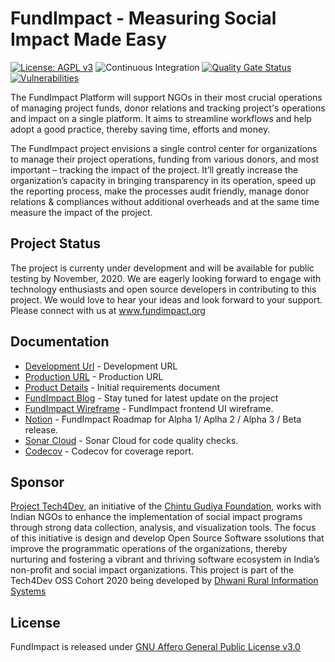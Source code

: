 # FundImpact - Measuring Social Impact Made Easy

[![License: AGPL v3](https://img.shields.io/badge/License-AGPL%20v3-blue.svg)](https://www.gnu.org/licenses/agpl-3.0)
![Continuous Integration](https://github.com/FundImpact/fundimpact-frontend/workflows/Continuous%20Integration/badge.svg)
[![Quality Gate Status](https://sonarcloud.io/api/project_badges/measure?project=FundImpact_fundimpact-frontend&metric=alert_status)](https://sonarcloud.io/dashboard?id=FundImpact_fundimpact-frontend)
[![Vulnerabilities](https://sonarcloud.io/api/project_badges/measure?project=FundImpact_fundimpact-frontend&metric=vulnerabilities)](https://sonarcloud.io/dashboard?id=FundImpact_fundimpact-frontend)

The FundImpact Platform will support NGOs in their most crucial operations of managing project funds, donor relations and tracking project's operations and impact on a single platform. It aims to streamline workflows and help adopt a good practice, thereby saving time, efforts and money.

The FundImpact project envisions a single control center for organizations to manage their project operations, funding from various donors, and most important – tracking the impact of the project. It’ll greatly increase the organization’s capacity in bringing transparency in its operation, speed up the reporting process, make the processes audit friendly, manage donor relations & compliances without additional overheads and at the same time measure the impact of the project.

## Project Status

The project is currenty under development and will be available for public testing by November, 2020. We are eagerly looking forward to engage with technology enthusiasts and open source developers in contributing to this project. We would love to hear your ideas and look forward to your support. Please connect with us at www.fundimpact.org

## Documentation

-   [Development Url](https://development--fundimpact.netlify.app/dashboard) - Development URL
-   [Production URL](https://fundimpact.netlify.app/dashboard) - Production URL
-   [Product Details](https://docs.google.com/document/d/1DUwxyTzEUlFDx2eQFit-iVTMxgFJQAMAOn6ZdcUvE04/edit) - Initial requirements document
-   [FundImpact Blog](https://chintugudiya.org/tag/fundimpact/) - Stay tuned for latest update on the project
-   [FundImpact Wireframe](https://xd.adobe.com/view/a9028067-aec8-42dc-a889-9c080b7d8a62-fc51/screen/e040b0bd-1989-4ad6-bda9-f2fac5e5869d/?fullscreen) - FundImpact frontend UI wireframe.
-   [Notion](https://www.notion.so/bd77a70f47d84abe9476d1f8f98c4a25?v=bf5b17688d834a7dbb8eeb7eb6bafecd) - FundImpact Roadmap for Alpha 1/ Aplha 2 / Alpha 3 / Beta release.
-   [Sonar Cloud](https://sonarcloud.io/dashboard?id=FundImpact_fundimpact-frontend) - Sonar Cloud for code quality checks.
-   [Codecov](https://codecov.io/gh/FundImpact/fundimpact-frontend) - Codecov for coverage report.

## Sponsor

[Project Tech4Dev](https://chintugudiya.org/tech4dev/), an initiative of the [Chintu Gudiya Foundation](https://chintugudiya.org/), works with Indian NGOs to enhance the implementation of social impact programs through strong data collection, analysis, and visualization tools. The focus of this initiative is design and develop Open Source Software ssolutions that improve the programmatic operations of the organizations, thereby nurturing and fostering a vibrant and thriving software ecosystem in India’s non-profit and social impact organizations.
This project is part of the Tech4Dev OSS Cohort 2020 being developed by [Dhwani Rural Information Systems](https://dhwaniris.in)

## License

FundImpact is released under [GNU Affero General Public License v3.0](https://www.gnu.org/licenses/agpl-3.0)
